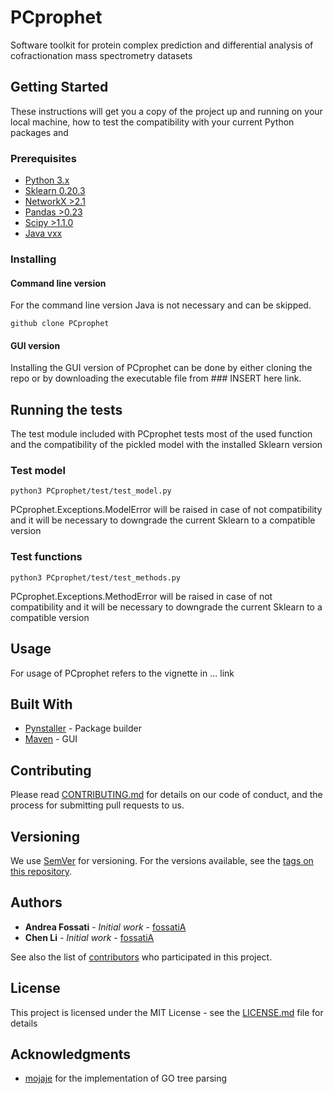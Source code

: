 # PCprophet

Software toolkit for protein complex prediction and differential analysis of cofractionation mass spectrometry datasets

## Getting Started

These instructions will get you a copy of the project up and running on your local machine, how to test the compatibility with your current Python packages and

### Prerequisites

* [Python 3.x](https://www.python.org)
* [Sklearn 0.20.3](https://pypi.org/project/sklearn/)
* [NetworkX >2.1](https://networkx.github.io)
* [Pandas >0.23](https://pandas.pydata.org)
* [Scipy >1.1.0](https://www.scipy.org)
* [Java vxx](https://www.java.com)

### Installing

#### Command line version

For the command line version Java is not necessary and can be skipped.
```
github clone PCprophet
```

#### GUI version

Installing the GUI version of PCprophet can be done by either cloning the repo or by downloading the executable file from ### INSERT here link.

## Running the tests

The test module included with PCprophet tests most of the used function and the compatibility of the pickled model with the installed Sklearn version

### Test model


```
python3 PCprophet/test/test_model.py
```
PCprophet.Exceptions.ModelError will be raised in case of not compatibility and it will be necessary to downgrade the current Sklearn to a compatible version

### Test functions

```
python3 PCprophet/test/test_methods.py
```

PCprophet.Exceptions.MethodError will be raised in case of not compatibility and it will be necessary to downgrade the current Sklearn to a compatible version

## Usage

For usage of PCprophet refers to the vignette in ... link


## Built With

* [Pynstaller](https://www.pyinstaller.org) - Package builder
* [Maven](https://maven.apache.org/) - GUI


## Contributing

Please read [CONTRIBUTING.md](https://gist.github.com/PurpleBooth/b24679402957c63ec426) for details on our code of conduct, and the process for submitting pull requests to us.

## Versioning

We use [SemVer](http://semver.org/) for versioning. For the versions available, see the [tags on this repository](https://github.com/your/project/tags).

## Authors

* **Andrea Fossati** - *Initial work* - [fossatiA](https://github.com/fossatiA)
* **Chen Li** - *Initial work* - [fossatiA](https://github.com/fossatiA)

See also the list of [contributors](https://github.com/your/project/contributors) who participated in this project.

## License

This project is licensed under the MIT License - see the [LICENSE.md](LICENSE.md) file for details

## Acknowledgments

* [mojaje](https://github.com/mojaie/pygosemsim) for the implementation of GO tree parsing
